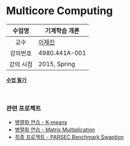 Multicore Computing
========

수업명 | 기계학습 개론
:----:|----
교수 | [이재진](https://cse.snu.ac.kr/professor/%EC%9D%B4%EC%9E%AC%EC%A7%84)
강의번호 | 4980.441A-001
강의 시점 | 2015, Spring

**[수업 필기](note.md)**

<br>

### 관련 프로젝트
- [병렬화 연습 - K-means](https://github.com/simnalamburt/snucse.k-means)
- [병렬화 연습 - Matrix Multiplication](https://github.com/simnalamburt/snucse.matmul)
- [최종 프로젝트 - PARSEC Benchmark Swaption](https://github.com/simnalamburt/snucse.swaptions)
